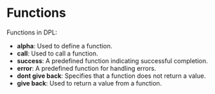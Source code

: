 # Functions

Functions in DPL:

- **alpha**: Used to define a function.
- **call**: Used to call a function.
- **success**: A predefined function indicating successful completion.
- **error**: A predefined function for handling errors.
- **dont give back**: Specifies that a function does not return a value.
- **give back**: Used to return a value from a function.
